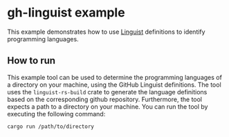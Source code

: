 # gh-linguist example

This example demonstrates how to use [Linguist](https://github.com/github/linguist) 
definitions to identify programming languages.

## How to run

This example tool can be used to determine the programming languages of a directory on your machine,
using the GitHub Linguist definitions. The tool uses the `linguist-rs-build` crate to generate the 
language definitions based on the corresponding github repository. Furthermore, the tool expects a 
path to a directory on your machine. You can run the tool by executing the following command:

```
cargo run /path/to/directory
```